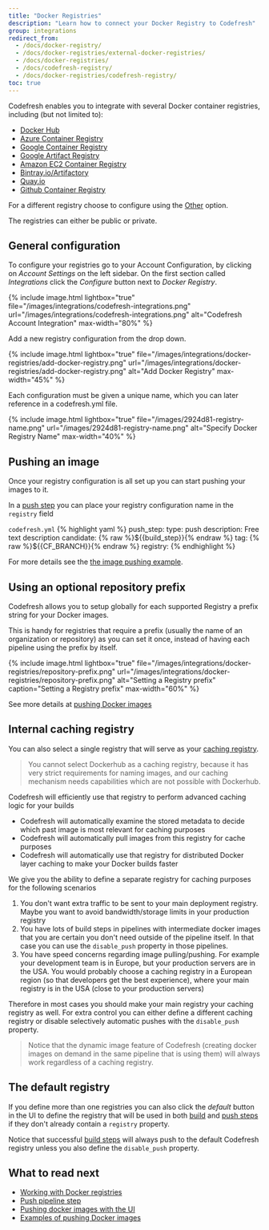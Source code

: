 ```yaml
---
title: "Docker Registries"
description: "Learn how to connect your Docker Registry to Codefresh"
group: integrations
redirect_from:
  - /docs/docker-registry/
  - /docs/docker-registries/external-docker-registries/
  - /docs/docker-registries/
  - /docs/codefresh-registry/  
  - /docs/docker-registries/codefresh-registry/
toc: true
---
```

Codefresh enables you to integrate with several Docker container registries, including (but not limited to):

* [Docker Hub](docker-hub)
* [Azure Container Registry](azure-docker-registry)
* [Google Container Registry](google-container-registry)
* [Google Artifact Registry](google-artifact-registry)
* [Amazon EC2 Container Registry](amazon-ec2-container-registry)
* [Bintray.io/Artifactory](bintray-io)
* [Quay.io](quay-io)
* [Github Container Registry](github-container-registry)

For a different registry choose to configure using the [Other](other-registries) option.

The registries can either be public or private.

## General configuration
To configure your registries go to your Account Configuration, by clicking on *Account Settings* on the left sidebar. On the first section called *Integrations* click the *Configure* button next to *Docker Registry*.

{% include image.html 
  lightbox="true" 
  file="/images/integrations/codefresh-integrations.png" 
  url="/images/integrations/codefresh-integrations.png" 
  alt="Codefresh Account Integration" 
  max-width="80%" %}

Add a new registry configuration from the drop down.

{% include image.html 
  lightbox="true" 
  file="/images/integrations/docker-registries/add-docker-registry.png" 
  url="/images/integrations/docker-registries/add-docker-registry.png" 
  alt="Add Docker Registry" 
  max-width="45%" %}

Each configuration must be given a unique name, which you can later reference in a codefresh.yml file.

{% include image.html 
  lightbox="true" 
  file="/images/2924d81-registry-name.png" 
  url="/images/2924d81-registry-name.png" 
  alt="Specify Docker Registry Name" 
  max-width="40%" %}

## Pushing an image

Once your registry configuration is all set up you can start pushing your images to it.

In a [push step]({{site.baseurl}}/docs/codefresh-yaml/steps/push/)  you can place your registry configuration name in the `registry` field

  `codefresh.yml`
{% highlight yaml %}
push_step:
  type: push
  description: Free text description
  candidate: {% raw %}${{build_step}}{% endraw %}
  tag: {% raw %}${{CF_BRANCH}}{% endraw %}
  registry: <your-registry-configuration-name>
{% endhighlight %}

For more details see the [the image pushing example]({{site.baseurl}}/docs/yaml-examples/examples/build-and-push-an-image/).

## Using an optional repository prefix

Codefresh allows you to setup globally for each supported Registry a prefix string for your Docker images.


This is handy for registries that require a prefix (usually the name of an organization or repository) as you can set it once, instead
of having each pipeline using the prefix by itself.

{% include image.html 
  lightbox="true" 
  file="/images/integrations/docker-registries/repository-prefix.png" 
  url="/images/integrations/docker-registries/repository-prefix.png" 
  alt="Setting a Registry prefix" 
  caption="Setting a Registry prefix"
  max-width="60%" 
  %}

See more details at [pushing Docker images]({{site.baseurl}}/docs/docker-registries/working-with-docker-registries/#pushing-docker-images)


## Internal caching registry

You can also select a single registry that will serve as your [caching registry]({{site.baseurl}}/docs/configure-ci-cd-pipeline/pipeline-caching/#docker-registry-caching).

> You cannot select Dockerhub as a caching registry, because it has very strict requirements for naming images, and our caching mechanism needs capabilities which are not possible with Dockerhub.

Codefresh will efficiently use that registry to perform advanced caching logic for your builds

  * Codefresh will automatically examine the stored metadata to decide which past image is most relevant for caching purposes
  * Codefresh will automatically pull images from this registry for cache purposes
  * Codefresh will automatically use that registry for distributed Docker layer caching to make your Docker builds faster

We give you the ability to define a separate registry for caching purposes for the following scenarios

1. You don't want extra traffic to be sent to your main deployment registry.  Maybe you want to avoid bandwidth/storage limits in your production registry
1. You have lots of build steps in pipelines with intermediate docker images that you are certain you don't need outside of the pipeline itself. In that case you can use the `disable_push` property in those pipelines.
1. You have speed concerns regarding image pulling/pushing. For example your development team is in Europe, but your production servers are in the USA. You would probably choose a caching registry in a European region (so that developers get the best experience), where your main registry is in the USA (close to your production servers)

Therefore in most cases you should make your main registry your caching registry as well. For extra control you can either define a different caching registry or disable selectively automatic pushes with the `disable_push` property.

>Notice that the dynamic image feature of Codefresh (creating docker images on demand in the same pipeline that is using them) will always work regardless of a caching registry.

## The default registry

If you define more than one registries you can also click the *default* button in the UI to define the registry that will be used in both [build]({{site.baseurl}}/docs/codefresh-yaml/steps/build/) and [push steps]({{site.baseurl}}/docs/codefresh-yaml/steps/push/) if they don't already contain a `registry` property.

Notice that successful [build steps]({{site.baseurl}}/docs/codefresh-yaml/steps/build/)  will always push to the default Codefresh registry unless you also define the `disable_push` property.


## What to read next


- [Working with Docker registries]({{site.baseurl}}/docs/docker-registries/working-with-docker-registries/)
- [Push pipeline step]({{site.baseurl}}/docs/codefresh-yaml/steps/push/) 
- [Pushing docker images with the UI]({{site.baseurl}}/docs/docker-registries/push-image-to-a-docker-registry/) 
- [Examples of pushing Docker images]({{site.baseurl}}/docs/yaml-examples/examples/build-and-push-an-image/) 
